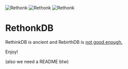 ![Rethonk](https://cdn.discordapp.com/emojis/439803232974536724.gif) ![Rethonk](https://cdn.discordapp.com/emojis/439803233381253120.gif) ![Rethonk](https://cdn.discordapp.com/emojis/439803234681487371.gif)

# RethonkDB

RethinkDB is ancient and RebirthDB is [not good enough.](https://github.com/RebirthDB/rebirthdb/issues/26)

Enjoy!

(also we need a README btw)
